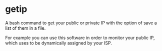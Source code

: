 # getip
A bash command to get your public or private IP with the option of save a list
of them in a file.

For example you can use this software in order to monitor your public IP,
which uses to be dynamically assigned by your ISP.
